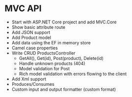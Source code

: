 
# MVC API
- Start with ASP.NET Core project and add MVC.Core
- Show basic attribute route
- Add JSON support
- Add Product model
- Add data using the EF in memory store
- Camel case properties
- Write CRUD ProductsController
    - GetAll(), Get(id), Post(product), Delete(id)
    - Handle unknown products (404)
    - Model validation for Post
    - Rich model validation with errors flowing to the client
- Add Xml support
- Produces/Consumes
- Custom input and output formatter (custom format) 
